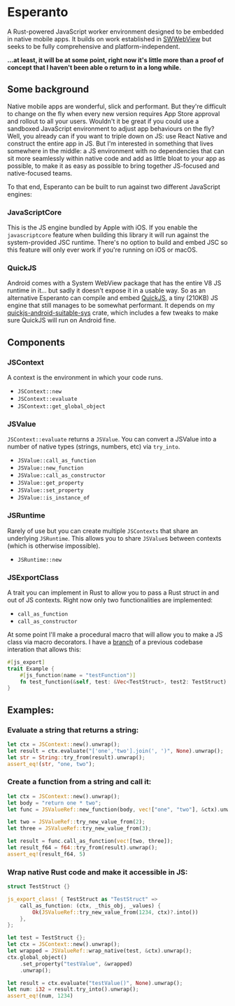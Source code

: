 # Esperanto

A Rust-powered JavaScript worker environment designed to be embedded in native mobile apps. It builds on work established in [SWWebView](https://github.com/gdnmobilelab/SWWebView) but seeks to be fully comprehensive and platform-independent.

**...at least, it will be at some point, right now it's little more than a proof of concept that I haven't been able o return to in a long while.**

## Some background

Native mobile apps are wonderful, slick and performant. But they're difficult to change on the fly when every new version requires App Store approval and rollout to all your users. Wouldn't it be great if you could use a sandboxed JavaScript environment to adjust app behaviours on the fly? Well, you already can if you want to triple down on JS: use React Native and construct the entire app in JS. But I'm interested in something that lives somewhere in the middle: a JS environment with no dependencies that can sit more seamlessly within native code and add as little bloat to your app as possible, to make it as easy as possible to bring together JS-focused and native-focused teams.

To that end, Esperanto can be built to run against two different JavaScript engines:

### JavaScriptCore

This is the JS engine bundled by Apple with iOS. If you enable the `javascriptcore` feature when building this library it will run against the system-provided JSC runtime. There's no option to build and embed JSC so this feature will only ever work if you're running on iOS or macOS.

### QuickJS

Android comes with a System WebView package that has the entire V8 JS runtime in it... but sadly it doesn't expose it in a usable way. So as an alternative Esperanto can compile and embed [QuickJS](https://bellard.org/quickjs/), a tiny (210KB) JS engine that still manages to be somewhat performant. It depends on my [quickjs-android-suitable-sys](https://github.com/alastaircoote/quickjs-android-suitable-sys) crate, which includes a few tweaks to make sure QuickJS will run on Android fine.

## Components

### JSContext

A context is the environment in which your code runs.

- `JSContext::new`
- `JSContext::evaluate`
- `JSContext::get_global_object`

### JSValue

`JSContext::evaluate` returns a `JSValue`. You can convert a JSValue into a number of native types (strings, numbers, etc) via `try_into`.

- `JSValue::call_as_function`
- `JSValue::new_function`
- `JSValue::call_as_constructor`
- `JSValue::get_property`
- `JSValue::set_property`
- `JSValue::is_instance_of`

### JSRuntime

Rarely of use but you can create multiple `JSContexts` that share an underlying `JSRuntime`. This allows you to share `JSValue`s between contexts (which is otherwise impossible).

- `JSRuntime::new`

### JSExportClass

A trait you can implement in Rust to allow you to pass a Rust struct in and out of JS contexts. Right now only two functionalities are implemented:

- `call_as_function`
- `call_as_constructor`

At some point I'll make a procedural macro that will allow you to make a JS class via macro decorators. I have a [branch](https://github.com/alastaircoote/esperanto/blob/macros/esperanto-macros/tests/test.rs) of a previous codebase interation that allows this:

```rust
#[js_export]
trait Example {
    #[js_function(name = "testFunction")]
    fn test_function(&self, test: &Vec<TestStruct>, test2: TestStruct) -> TestStruct;
}
```

## Examples:

### Evaluate a string that returns a string:

```rust
let ctx = JSContext::new().unwrap();
let result = ctx.evaluate("['one','two'].join(', ')", None).unwrap();
let str = String::try_from(result).unwrap();
assert_eq!(str, "one, two");
```

### Create a function from a string and call it:

```rust
let ctx = JSContext::new().unwrap();
let body = "return one * two";
let func = JSValueRef::new_function(body, vec!["one", "two"], &ctx).unwrap();

let two = JSValueRef::try_new_value_from(2);
let three = JSValueRef::try_new_value_from(3);

let result = func.call_as_function(vec![two, three]);
let result_f64 = f64::try_from(result).unwrap();
assert_eq!(result_f64, 5)
```

### Wrap native Rust code and make it accessible in JS:

```rust
struct TestStruct {}

js_export_class! { TestStruct as "TestStruct" =>
    call_as_function: (ctx, _this_obj, _values) {
        Ok(JSValueRef::try_new_value_from(1234, ctx)?.into())
    },
};

let test = TestStruct {};
let ctx = JSContext::new().unwrap();
let wrapped = JSValueRef::wrap_native(test, &ctx).unwrap();
ctx.global_object()
    .set_property("testValue", &wrapped)
    .unwrap();

let result = ctx.evaluate("testValue()", None).unwrap();
let num: i32 = result.try_into().unwrap();
assert_eq!(num, 1234)
```
